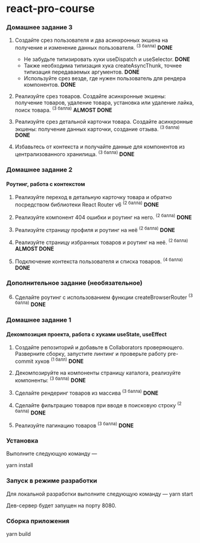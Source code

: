 # react-pro-course

### Домашнее задание 3

1.  Создайте срез пользователя и два асинхронных экшена на получение и изменение данных пользователя. <sup>(3 балла)</sup>
    **DONE**

    - Не забудьте типизировать хуки useDispatch и useSelector. **DONE**
    - Также необходима типизация хука createAsyncThunk, точнее типизация передаваемых аргументов. **DONE**
    - Используйте срез везде, где нужен пользователь для рендера компонентов. **DONE**

2.  Реализуйте срез товаров. Создайте асинхронные экшены: получение товаров, удаление товара, установка или удаление лайка, поиск товара. <sup>(3 балла)</sup>
    **ALMOST DONE**

3.  Реализуйте срез детальной карточки товара. Создайте асинхронные экшены: получение данных карточки, создание отзыва. <sup>(3 балла)</sup>
    **DONE**

4.  Избавьтесь от контекста и получайте данные для компонентов из централизованного хранилища. <sup>(3 балла)</sup>
    **DONE**

### Домашнее задание 2

#### Роутинг, работа с контекстом

1.  Реализуйте переход в детальную карточку товара и обратно посредством библиотеки React Router v6 <sup>(2 балла)</sup>
    **DONE**

2.  Реализуйте компонент 404 ошибки и роутинг на него. <sup>(2 балла)</sup>
    **DONE**

3.  Реализуйте страницу профиля и роутинг на неё <sup>(2 балла)</sup>
    **DONE**

4.  Реализуйте страницу избранных товаров и роутинг на неё. <sup>(2 балла)</sup>
    **ALMOST DONE**

5.  Подключение контекста пользователя и списка товаров. <sup>(4 балла)</sup>
    **DONE**

### Дополнительное задание (необязательное)

6.  Сделайте роутинг с использованием функции createBrowserRouter <sup>(3 балла)</sup>
    **DONE**

### Домашнее задание 1

#### Декомпозиция проекта, работа с хуками useState, useEffect

1.  Создайте репозиторий и добавьте в Collaborators проверяющего. Разверните сборку, запустите линтинг и проверьте работу pre-commit хуков <sup>(1 балл)</sup>
    **DONE**

2.  Декомпозируйте на компоненты страницу каталога, реализуйте компоненты: <sup>(3 балла)</sup>
    **DONE**

3.  Сделайте рендеринг товаров из массива <sup>(3 балла)</sup>
    **DONE**

4.  Сделайте фильтрацию товаров при вводе в поисковую строку <sup>(2 балла)</sup>
    **DONE**

5.  Реализуйте пагинацию товаров <sup>(3 балла)</sup>
    **DONE**

### Установка

Выполните следующую команду —

yarn install

### Запуск в режиме разработки

Для локальной разработки выполните следующую команду —
yarn start

Дев-сервер будет запущен на порту 8080.

### Сборка приложения

yarn build

